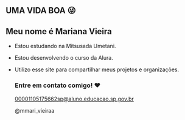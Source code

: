 ## UMA VIDA BOA 😜

## Meu nome é Mariana Vieira

- Estou estudando na Mitsusada Umetani.
- Estou desenvolvendo o curso da Alura.
- Utilizo esse site para compartilhar meus projetos e organizações.

  ### Entre em contato comigo! ❤

  00001105175662sp@aluno.educacao.sp.gov.br
  
  @mmari_vieiraa
